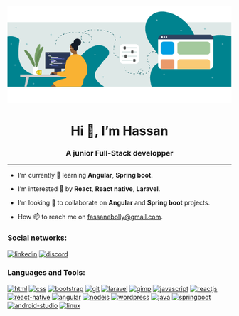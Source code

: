 <h1 align="center"> <img src="./github_images/coding.png" alt="HeaderImage" /> </h1>

<h1 align="center">Hi 👋, I’m Hassan</h1>
<h3 align="center">A junior Full-Stack developper</h3>

<hr/>

- I’m currently 🌱 learning **Angular**, **Spring boot**.

- I’m interested 👀 by **React**, **React native**, **Laravel**.

- I’m looking 💞️ to collaborate on **Angular** and **Spring boot** projects.

- How 📫 to reach me on fassanebolly@gmail.com.

<h3 align="left">Social networks:</h3>
<p align="left">
<a href="https://www.linkedin.com/in/bolly-hassan-917581224/" target="blank"><img align="center" src="./github_images/" alt="linkedin" height="40" width="40" /></a>
<a href="" target="blank"><img align="center" src="./github_images/" alt="discord" height="40" width="40" /></a> 
</p>

<h3 align="left">Languages and Tools:</h3>
<p align="left">
<a href="https://www.w3schools.com/html/" target="blank"><img align="center" src="./github_images/" alt="html" height="40" width="40" /></a>
<a href="https://www.w3schools.com/css/" target="blank"><img align="center" src="./github_images/" alt="css" height="40" width="40" /></a>
<a href="https://getbootstrap.com/" target="blank"><img align="center" src="./github_images/" alt="bootstrap" height="40" width="40" /></a>
<a href="https://git-scm.com/" target="blank"><img align="center" src="./github_images/" alt="git" height="40" width="40" /></a>
<a href="https://laravel.com/docs/9.x" target="blank"><img align="center" src="./github_images/" alt="laravel" height="40" width="40" /></a>
<a href="https://www.gimp.org/docs/" target="blank"><img align="center" src="./github_images/" alt="gimp" height="40" width="40" /></a>
<a href="https://developer.mozilla.org/fr/docs/Web/JavaScript" target="blank"><img align="center" src="./github_images/" alt="javascript" height="40" width="40" /></a>
<a href="https://reactjs.org" target="blank"><img align="center" src="./github_images/" alt="reactjs" height="40" width="40" /></a>
<a href="https://reactnative.dev" target="blank"><img align="center" src="./github_images/" alt="react-native" height="40" width="40" /></a>
<a href="https://angular.io/" target="blank"><img align="center" src="./github_images/" alt="angular" height="40" width="40" /></a>
<a href="https://nodejs.org/" target="blank"><img align="center" src="./github_images/" alt="nodejs" height="40" width="40" /></a>
<a href="https://wordpress.com/fr/" target="blank"><img align="center" src="./github_images/" alt="wordpress" height="40" width="40" /></a>
<a href="https://docs.oracle.com/en/java/" target="blank"><img align="center" src="./github_images/" alt="java" height="40" width="40" /></a>
<a href="https://spring.io/projects/spring-boot" target="blank"><img align="center" src="./github_images/" alt="springboot" height="40" width="120" /></a>
<a href="https://developer.android.com/" target="blank"><img align="center" src="./github_images/" alt="android-studio" height="40" width="40" /></a>
<a href="https://ubuntu.com/" target="blank"><img align="center" src="./github_images/" alt="linux" height="40" width="40" /></a>
  

<!---
fassane/fassane is a ✨ special ✨ repository because its `README.md` (this file) appears on your GitHub profile.
You can click the Preview link to take a look at your changes.
--->
